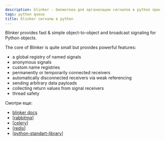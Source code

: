 ```yaml
---
description: blinker - билиоткеа для организации сигналов в python приложении
tags: python queue
title: blinker сигналы в python
---
```


Blinker provides fast & simple object-to-object and broadcast signaling for Python objects.

The core of Blinker is quite small but provides powerful features:

- a global registry of named signals
- anonymous signals
- custom name registries
- permanently or temporarily connected receivers
- automatically disconnected receivers via weak referencing
- sending arbitrary data payloads
- collecting return values from signal receivers
- thread safety

Смотри еще:

- [blinker docs](https://blinker.readthedocs.io/en/stable/)
- [[rabbitmq]]
- [[celery]]
- [[redis]]
- [[python-standart-library]]


[//begin]: # "Autogenerated link references for markdown compatibility"
[rabbitmq]: rabbitmq "Rabbitmq"
[celery]: celery "Celery"
[redis]: redis "Redis"
[python-standart-library]: ../lists/python-standart-library "Стандартная библиотека python и полезные ресурсы"
[//end]: # "Autogenerated link references"